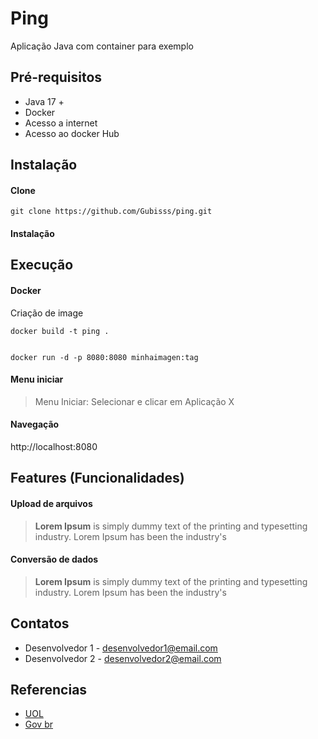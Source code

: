 # Ping 
Aplicação Java com container para exemplo


## Pré-requisitos

- Java 17 +
- Docker 
- Acesso a internet
- Acesso ao docker Hub

## Instalação

#### Clone

```
git clone https://github.com/Gubisss/ping.git
```

#### Instalação


## Execução


#### Docker

Criação de image

```
docker build -t ping .
```

```

```

```
docker run -d -p 8080:8080 minhaimagen:tag
```

#### Menu iniciar

> Menu Iniciar: Selecionar e clicar em Aplicação X

#### Navegação

http://localhost:8080


## Features (Funcionalidades)

#### Upload de arquivos

> __Lorem Ipsum__ is simply dummy text of the printing and typesetting industry. Lorem Ipsum has been the industry's

#### Conversão de dados

> __Lorem Ipsum__ is simply dummy text of the printing and typesetting industry. Lorem Ipsum has been the industry's


## Contatos

- Desenvolvedor 1 - desenvolvedor1@email.com
- Desenvolvedor 2 - desenvolvedor2@email.com


## Referencias

 - [UOL](https://www.uol.com.br/)
 - [Gov br](https://www.gov.br/)